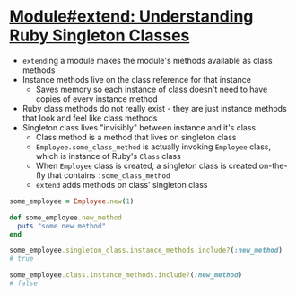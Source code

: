 # [Module#extend: Understanding Ruby Singleton Classes](https://medium.com/@jeremy_96642/module-extend-understanding-ruby-singleton-classes-9dea718c80f2)

* `extend`ing a module makes the module's methods available as class methods
* Instance methods live on the class reference for that instance
  * Saves memory so each instance of class doesn't need to have copies of every instance method
* Ruby class methods do not really exist - they are just instance methods that look and feel like class methods
* Singleton class lives "invisibly" between instance and it's class
  * Class method is a method that lives on singleton class
  * `Employee.some_class_method` is actually invoking `Employee` class, which is instance of Ruby's `Class` class
  * When `Employee` class is created, a singleton class is created on-the-fly that contains `:some_class_method`
  * `extend` adds methods on class' singleton class

```ruby
some_employee = Employee.new(1)

def some_employee.new_method
  puts "some new method"
end

some_employee.singleton_class.instance_methods.include?(:new_method)
# true

some_employee.class.instance_methods.include?(:new_method)
# false
```
